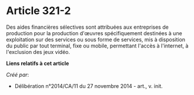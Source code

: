 # Article 321-2

Des aides financières sélectives sont attribuées aux entreprises de production pour la production d'œuvres spécifiquement
destinées à une exploitation sur des services ou sous forme de services, mis à disposition du public par tout terminal, fixe
ou mobile, permettant l'accès à l'internet, à l'exclusion des jeux vidéo.

**Liens relatifs à cet article**

_Créé par_:

  - Délibération n°2014/CA/11 du 27 novembre 2014 - art., v. init.
